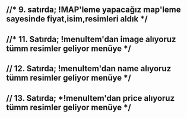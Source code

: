 ## //* 9. satırda; !MAP'leme yapacağız map'leme sayesinde fiyat,isim,resimleri aldık */

## //* 11. Satırda; !menuItem'dan image alıyoruz tümm resimler geliyor menüye */

## // 12. Satırda; !menuItem'dan name alıyoruz tümm resimler geliyor menüye */

## // 13. Satırda; *!menuItem'dan price alıyoruz tümm resimler geliyor menüye */